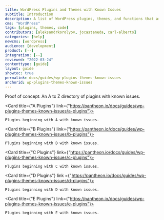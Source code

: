 ```yaml
---
title: WordPress Plugins and Themes with Known Issues
subtitle: Introduction
description: A list of WordPress plugins, themes, and functions that are not supported and/or require workarounds.
cms: "WordPress"
tags: [plugins, themes, code]
contributors: [aleksandrkorolyov, jocastaneda, carl-alberto]
categories: [help]
newcms: [wordpress]
audience: [development]
product: [--]
integration: [--]
reviewed: "2022-03-24"
contenttype: [guide]
layout: guide
showtoc: true
permalink: docs/guides/wp-plugins-themes-known-issues
anchorid: wp-plugins-themes-known-issues
---
```


Proof of concept: An A to Z directory of plugins with known issues.

<CardGroup>

  <Card title={"A Plugins"} link={"https://pantheon.io/docs/guides/wp-plugins-themes-known-issues/a-plugins"}>

    Plugins beginning with A with known issues.

  </Card>

  <Card title={"B Plugins"} link={"https://pantheon.io/docs/guides/wp-plugins-themes-known-issues/b-plugins"}>

    Plugins beginning with B with known issues.

  </Card>

  <Card title={"C Plugins"} link={"https://pantheon.io/docs/guides/wp-plugins-themes-known-issues/c-plugins"}>

    Plugins beginning with C with known issues.

  </Card>

  <Card title={"D Plugins"} link ={"https://pantheon.io/docs/guides/wp-plugins-themes-known-issues/d-plugins"}>

    Plugins beginning with D with known issues.

  </Card>

  <Card title={"E Plugins"} link={"https://pantheon.io/docs/guides/wp-plugins-themes-known-issues/e-plugins"}>

    Plugins beginning with E with known issues.

  </Card>

</CardGroup>
